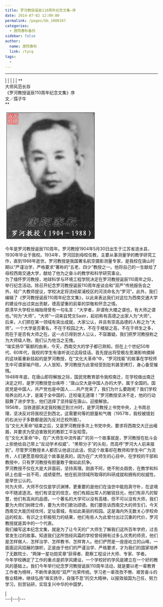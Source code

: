 ```yaml
---
title: 罗河教授诞辰110周年纪念文集—序
date: 2014-07-02 12:09:00
permalink: /pages/bb_1000167
categories: 
  - 唐院春秋备份
sidebar: false
author: 
  name: 唐院春秋
  link: /tycq
tags: 
  - 
---
```


* * *

  
|  |  |  |  |  **  
大师风范长存  
《罗河教授诞辰110周年纪念文集》序  
文／孺子牛  
**

![](/pic/img2.ph.126.net_wI7LaMcxUwHaV5LouJuIUQ==_6608189127749087519.jpg)

  
今年是罗河教授诞辰110周年。罗河教授1904年5月30日出生于江苏省涟水县，1930年毕业于我校。1934年，罗河回到母校任教，主要从事测量学的教学研究工作，直到1988年逝世。罗河教授是我国著名航空摄影测量专家，是我校在唐山时期以“严谨治学，严格要求”著称的“五老、四少”教授之一。他将自己的一生献给了母校西南交通大学，献给了他为之奋斗的教学和科学研究事业。  
为了缅怀罗河教授，地球科学与环境工程学院决定在罗河教授诞辰110周年之际，举行纪念活动。除召开纪念罗河教授诞辰110周年座谈会和“双严”传统报告会之外，经广大教师提议，学校决定将流经犀浦校区的河流命名为“罗河”。此外，我们编辑了《罗河教授诞辰110周年纪念文集》，以此来表达我们对这位为西南交通大学的建设作出过突出贡献，德高望重的前辈的崇敬和怀念之情。  
原清华大学校长梅贻琦曾有一句名言：“大学者，非谓有大楼之谓也，有大师之谓也。”何为“大师”，“大师”一词来自梵文Sastr，起初称有高德之出家人为“大师”。后来，人们把在某一领域有突出成就，大家公认，并且有崇高品德的人称之为“大师”。一个大学是否著名，不在于校园之大，不在于楼层之高，不在于师生之多，而在于是否有大师之在。这一点已得到世人公认，不容置疑。我们把罗河教授称之为大师级人物，我们认为他当之无愧。  
“竢实扬华”匾额的由来，今天，西南交大的学子都已熟知，但在上个世纪50年代、60年代，我校的学生有谁听说过这段佳话。首先提出将受极左思潮影响摘掉的这块匾重新挂起的是罗河教授，在“文化大革命”中，“罗河找匾”的故事在学校师生中可谓家喻户晓，人人皆知，罗河教授为此曾经受到批判甚至拷打，身心备受摧残。  
1948年年底，在唐山即将解放之际，国民党教育部令我校南迁，在学校做出南迁决定之时，是罗河教授登台疾呼：“唐山交大是中国人办的大学，属于全国的。国民党是中国人，共产党也是中国人……共产党来了，我们为什么要跑呢？我们学校培养出的人才，是属于全中国的，迁校毫无道理！”罗河教授坚决不走，他的行动鼓舞了进步学生，他们选择了坚持留在唐山，迎接解放。  
1956年，当铁道部决定我校搬迁到兰州时，是罗河教授上书党中央，上书周总理，坚决反对将我校迁到西北，这需要何等的胆量和气魄（1957年，我校被错划的右派分子多数都是因为反对迁校所致）。  
当“文化大革命”结束之后，又是罗河教授多次上书党中央，要求将西南交大迁出峨眉，并要求为受迫害致死的教职工平反昭雪。  
在“文化大革命”中，在广大师生中流传甚广的另一个故事就是，罗河教授在批斗会上拒绝给自己带上“反动学术权威”、“黑帮分子”的头衔，而高呼“罗河大人前来报到”。尽管罗河教授本人都否认他说过此话，但这个故事却在教师和学生中广为流传，人们更愿意相信这个故事是真的，因为在广大师生的心目中，在学校的干部和教授中，只有罗河教授有胆量敢于做如此抗争。  
罗河教授不仅在大是大非面前，坚持真理。刚直不阿，绝不附炎趋势，在教学和科研上也是一丝不苟，成绩斐然。他在航测领域所取得的科研成就和拥有的权威性，是举世公认的。  
何为大师，大师不仅仅是学识渊博，更重要的是他们在浊世中能抱真守朴，在逆境中不随波逐流。他们有坚定的信念，他们有超出常人的敏锐目光，他们有非凡的智慧，他们有高尚的品德。一个著名的大学可以没有高楼，但不可以没有大师，我们要为大师们树碑立传，要为大师们歌功颂德。我们要告诉西南交大的师生们，今天西南交大能历经坎坷，定址蓉城，有如此美丽的校园。这是海内外无数关心学校命运的校友、有识之士积极努力的结果，他们有些人为此曾付出过沉重的代价，罗河教授就是其中的一个代表。  
我们编写这本纪念文集，就是为了让今天的广大师生了解我们这所百年学府，过去曾发生过的故事。知道我们这所饱经风霜的学校曾经拥有过多么优秀的师资，他们是怎样做人、怎样治学、怎样教书、怎样育人。他们俨然是一座座屹立的山峰，一面面迎风招展的旗帜，正是由于他们的严谨治学、严格要求，才为我们的国家培养了无数院士、“两弹一星功勋奖章”获得者、勘察工程设计大师、专家、学者。  
今年学校确定了工作的重点是抓学风建设，一个学校好的学风是建立在一个好的教风的基础上。我们今年举行纪念罗河教授诞辰110周年活动，就是要以老一辈教育工作者为榜样，不断传承我校“双严”光荣传统。学习老一辈孜孜不倦、艰苦奋斗的敬业精神，继续弘扬“竢实扬华，自强不息”的交大精神，以报效祖国为己任，努力学习，刻苦钻研，实现复兴中华的中国梦。  
  
  
|  
---|---|---